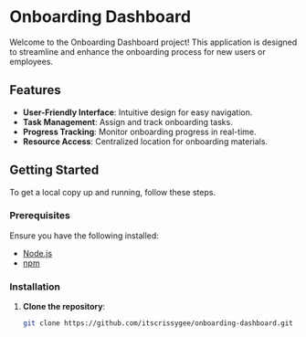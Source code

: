 # Onboarding Dashboard

Welcome to the Onboarding Dashboard project! This application is designed to streamline and enhance the onboarding process for new users or employees.

## Features

- **User-Friendly Interface**: Intuitive design for easy navigation.
- **Task Management**: Assign and track onboarding tasks.
- **Progress Tracking**: Monitor onboarding progress in real-time.
- **Resource Access**: Centralized location for onboarding materials.

## Getting Started

To get a local copy up and running, follow these steps.

### Prerequisites

Ensure you have the following installed:

- [Node.js](https://nodejs.org/)
- [npm](https://www.npmjs.com/)

### Installation

1. **Clone the repository**:

   ```bash
   git clone https://github.com/itscrissygee/onboarding-dashboard.git
   ```

